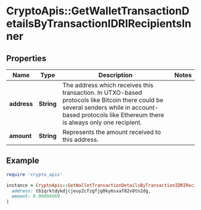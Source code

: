 # CryptoApis::GetWalletTransactionDetailsByTransactionIDRIRecipientsInner

## Properties

| Name | Type | Description | Notes |
| ---- | ---- | ----------- | ----- |
| **address** | **String** | The address which receives this transaction. In UTXO-based protocols like Bitcoin there could be several senders while in account-based protocols like Ethereum there is always only one recipient. |  |
| **amount** | **String** | Represents the amount received to this address. |  |

## Example

```ruby
require 'crypto_apis'

instance = CryptoApis::GetWalletTransactionDetailsByTransactionIDRIRecipientsInner.new(
  address: tb1qrktdykdjcjeuy2cfzgfjg0ky6sxaf82v8tn2dg,
  amount: 0.00004069
)
```

